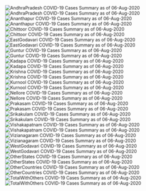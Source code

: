 <img src="https://deepuhub.github.io/COVID-19/GraphsGenerated/06-Aug-2020/AndhraPradesh_06-Aug-2020.jpg" alt="AndhraPradesh COVID-19 Cases Summary as of 06-Aug-2020">
<br>
<img src="https://deepuhub.github.io/COVID-19/GraphsGenerated/06-Aug-2020/Last24Hrs_AndhraPradesh_06-Aug-2020.jpg" alt="AndhraPradesh COVID-19 Cases Summary as of 06-Aug-2020">
<br>
<img src="https://deepuhub.github.io/COVID-19/GraphsGenerated/06-Aug-2020/Ananthapur_06-Aug-2020.jpg" alt="Ananthapur COVID-19 Cases Summary as of 06-Aug-2020">
<br>
<img src="https://deepuhub.github.io/COVID-19/GraphsGenerated/06-Aug-2020/Last24Hrs_Ananthapur_06-Aug-2020.jpg" alt="Ananthapur COVID-19 Cases Summary as of 06-Aug-2020">
<br>
<img src="https://deepuhub.github.io/COVID-19/GraphsGenerated/06-Aug-2020/Chittoor_06-Aug-2020.jpg" alt="Chittoor COVID-19 Cases Summary as of 06-Aug-2020">
<br>
<img src="https://deepuhub.github.io/COVID-19/GraphsGenerated/06-Aug-2020/Last24Hrs_Chittoor_06-Aug-2020.jpg" alt="Chittoor COVID-19 Cases Summary as of 06-Aug-2020">
<br>
<img src="https://deepuhub.github.io/COVID-19/GraphsGenerated/06-Aug-2020/EastGodavari_06-Aug-2020.jpg" alt="EastGodavari COVID-19 Cases Summary as of 06-Aug-2020">
<br>
<img src="https://deepuhub.github.io/COVID-19/GraphsGenerated/06-Aug-2020/Last24Hrs_EastGodavari_06-Aug-2020.jpg" alt="EastGodavari COVID-19 Cases Summary as of 06-Aug-2020">
<br>
<img src="https://deepuhub.github.io/COVID-19/GraphsGenerated/06-Aug-2020/Guntur_06-Aug-2020.jpg" alt="Guntur COVID-19 Cases Summary as of 06-Aug-2020">
<br>
<img src="https://deepuhub.github.io/COVID-19/GraphsGenerated/06-Aug-2020/Last24Hrs_Guntur_06-Aug-2020.jpg" alt="Guntur COVID-19 Cases Summary as of 06-Aug-2020">
<br>
<img src="https://deepuhub.github.io/COVID-19/GraphsGenerated/06-Aug-2020/Kadapa_06-Aug-2020.jpg" alt="Kadapa COVID-19 Cases Summary as of 06-Aug-2020">
<br>
<img src="https://deepuhub.github.io/COVID-19/GraphsGenerated/06-Aug-2020/Last24Hrs_Kadapa_06-Aug-2020.jpg" alt="Kadapa COVID-19 Cases Summary as of 06-Aug-2020">
<br>
<img src="https://deepuhub.github.io/COVID-19/GraphsGenerated/06-Aug-2020/Krishna_06-Aug-2020.jpg" alt="Krishna COVID-19 Cases Summary as of 06-Aug-2020">
<br>
<img src="https://deepuhub.github.io/COVID-19/GraphsGenerated/06-Aug-2020/Last24Hrs_Krishna_06-Aug-2020.jpg" alt="Krishna COVID-19 Cases Summary as of 06-Aug-2020">
<br>
<img src="https://deepuhub.github.io/COVID-19/GraphsGenerated/06-Aug-2020/Kurnool_06-Aug-2020.jpg" alt="Kurnool COVID-19 Cases Summary as of 06-Aug-2020">
<br>
<img src="https://deepuhub.github.io/COVID-19/GraphsGenerated/06-Aug-2020/Last24Hrs_Kurnool_06-Aug-2020.jpg" alt="Kurnool COVID-19 Cases Summary as of 06-Aug-2020">
<br>
<img src="https://deepuhub.github.io/COVID-19/GraphsGenerated/06-Aug-2020/Nellore_06-Aug-2020.jpg" alt="Nellore COVID-19 Cases Summary as of 06-Aug-2020">
<br>
<img src="https://deepuhub.github.io/COVID-19/GraphsGenerated/06-Aug-2020/Last24Hrs_Nellore_06-Aug-2020.jpg" alt="Nellore COVID-19 Cases Summary as of 06-Aug-2020">
<br>
<img src="https://deepuhub.github.io/COVID-19/GraphsGenerated/06-Aug-2020/Prakasam_06-Aug-2020.jpg" alt="Prakasam COVID-19 Cases Summary as of 06-Aug-2020">
<br>
<img src="https://deepuhub.github.io/COVID-19/GraphsGenerated/06-Aug-2020/Last24Hrs_Prakasam_06-Aug-2020.jpg" alt="Prakasam COVID-19 Cases Summary as of 06-Aug-2020">
<br>
<img src="https://deepuhub.github.io/COVID-19/GraphsGenerated/06-Aug-2020/Srikakulam_06-Aug-2020.jpg" alt="Srikakulam COVID-19 Cases Summary as of 06-Aug-2020">
<br>
<img src="https://deepuhub.github.io/COVID-19/GraphsGenerated/06-Aug-2020/Last24Hrs_Srikakulam_06-Aug-2020.jpg" alt="Srikakulam COVID-19 Cases Summary as of 06-Aug-2020">
<br>
<img src="https://deepuhub.github.io/COVID-19/GraphsGenerated/06-Aug-2020/Vishakapatnam_06-Aug-2020.jpg" alt="Vishakapatnam COVID-19 Cases Summary as of 06-Aug-2020">
<br>
<img src="https://deepuhub.github.io/COVID-19/GraphsGenerated/06-Aug-2020/Last24Hrs_Vishakapatnam_06-Aug-2020.jpg" alt="Vishakapatnam COVID-19 Cases Summary as of 06-Aug-2020">
<br>
<img src="https://deepuhub.github.io/COVID-19/GraphsGenerated/06-Aug-2020/Vizianagaram_06-Aug-2020.jpg" alt="Vizianagaram COVID-19 Cases Summary as of 06-Aug-2020">
<br>
<img src="https://deepuhub.github.io/COVID-19/GraphsGenerated/06-Aug-2020/Last24Hrs_Vizianagaram_06-Aug-2020.jpg" alt="Vizianagaram COVID-19 Cases Summary as of 06-Aug-2020">
<br>
<img src="https://deepuhub.github.io/COVID-19/GraphsGenerated/06-Aug-2020/WestGodavari_06-Aug-2020.jpg" alt="WestGodavari COVID-19 Cases Summary as of 06-Aug-2020">
<br>
<img src="https://deepuhub.github.io/COVID-19/GraphsGenerated/06-Aug-2020/Last24Hrs_WestGodavari_06-Aug-2020.jpg" alt="WestGodavari COVID-19 Cases Summary as of 06-Aug-2020">
<br>
<img src="https://deepuhub.github.io/COVID-19/GraphsGenerated/06-Aug-2020/OtherStates_06-Aug-2020.jpg" alt="OtherStates COVID-19 Cases Summary as of 06-Aug-2020">
<br>
<img src="https://deepuhub.github.io/COVID-19/GraphsGenerated/06-Aug-2020/Last24Hrs_OtherStates_06-Aug-2020.jpg" alt="OtherStates COVID-19 Cases Summary as of 06-Aug-2020">
<br>
<img src="https://deepuhub.github.io/COVID-19/GraphsGenerated/06-Aug-2020/OtherCountries_06-Aug-2020.jpg" alt="OtherCountries COVID-19 Cases Summary as of 06-Aug-2020">
<br>
<img src="https://deepuhub.github.io/COVID-19/GraphsGenerated/06-Aug-2020/Last24Hrs_OtherCountries_06-Aug-2020.jpg" alt="OtherCountries COVID-19 Cases Summary as of 06-Aug-2020">
<br>
<img src="https://deepuhub.github.io/COVID-19/GraphsGenerated/06-Aug-2020/TotalWithOthers_06-Aug-2020.jpg" alt="TotalWithOthers COVID-19 Cases Summary as of 06-Aug-2020">
<br>
<img src="https://deepuhub.github.io/COVID-19/GraphsGenerated/06-Aug-2020/Last24Hrs_TotalWithOthers_06-Aug-2020.jpg" alt="TotalWithOthers COVID-19 Cases Summary as of 06-Aug-2020">
<br>